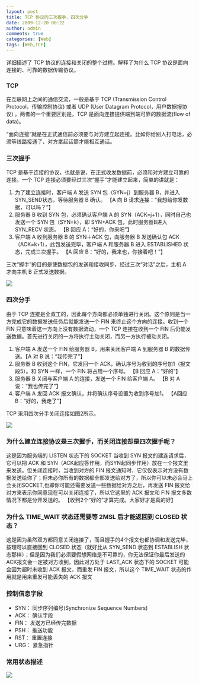 ```yaml
---
layout: post
title: TCP 协议的三次握手、四次分手
date: 2009-12-20 00:22
author: admin
comments: true
categories: [Web]
tags: [Web,TCP]
---
```

详细描述了 TCP 协议的连接和关闭的整个过程。解释了为什么 TCP 协议是面向连接的、可靠的数据传输协议。
   
 <!-- more -->

### TCP

在互联网上之间的通信交流，一般是基于 TCP  (Transmission Control Protocol，传输控制协议) 或者 UDP (User Datagram Protocol，用户数据报协议) 。两者的一个重要区别是，TCP 是面向连接提供端到端可靠的数据流(flow of data)。

“面向连接”就是在正式通信前必须要与对方建立起连接。比如你给别人打电话，必须等线路接通了、对方拿起话筒才能相互通话。

### 三次握手

TCP 是基于连接的协议，也就是说，在正式收发数据前，必须和对方建立可靠的连接。一个 TCP 连接必须要经过三次“握手”才能建立起来，简单的讲就是：


1. 为了建立连接时，客户端 A 发送 SYN 包（SYN=j）到服务器 B，并进入 SYN_SEND状态，等待服务器 B 确认。 【A 向 B 请求连接：“我想给你发数据，可以吗？”】
2. 服务器 B 收到 SYN 包，必须确认客户端 A 的 SYN（ACK=j+1），同时自己也发送一个 SYN 包（SYN=k），即 SYN+ACK 包，此时服务器B进入SYN_RECV 状态。 【B 回应 A：“好的，你来吧”】
3. 客户端 A 收到服务器 B 的 SYN＋ACK 包，向服务器 B 发送确认包 ACK（ACK=k+1），此包发送完毕，客户端 A 和服务器 B 进入 ESTABLISHED 状态，完成三次握手。 【A 回应 B：“好的，我来也，你接着吧！”】

三次“握手”的目的是使数据包的发送和接收同步，经过三次“对话”之后，主机 A 才向主机 B 正式发送数据。

![](http://b303.photo.store.qq.com/psb?/c152afc5-e83c-42b3-9779-3008bbfd9eb8/pO3vXjI0xFO4bpuAELBz5BXr*BOdhBViaDfpcPS8LSs!/b/Ye86nbRrCQAAYonNobRLCQAA&ek=1&kp=1&pt=0&su=0154437137&sce=0-12-12&rf=2-9)

### 四次分手

由于 TCP 连接是全双工的，因此每个方向都必须单独进行关闭。这个原则是当一方完成它的数据发送任务后就能发送一个 FIN 来终止这个方向的连接。收到一个 FIN 只意味着这一方向上没有数据流动，一个 TCP 连接在收到一个 FIN 后仍能发送数据。首先进行关闭的一方将执行主动关闭，而另一方执行被动关闭。 

1. 客户端 A 发送一个 FIN 给服务器 B，用来关闭客户端 A 到服务器 B 的数据传送。【A 对 B 说：“我传完了”】 
2. 服务器 B 收到这个 FIN，它发回一个 ACK，确认序号为收到的序号加1（报文段5）。和 SYN 一样，一个 FIN 将占用一个序号。 【B 回应 A：“好的”】
3. 服务器 B 关闭与客户端 A 的连接，发送一个 FIN 给客户端 A。 【B 对 A 说：“我也传完了”】
4. 客户端 A 发回 ACK 报文确认，并将确认序号设置为收到序号加1。 【A回应B：“好的，我走了”】

TCP 采用四次分手关闭连接如图2所示。

![](http://b303.photo.store.qq.com/psb?/c152afc5-e83c-42b3-9779-3008bbfd9eb8/WbGDB9ewAnjDDJ6ImIKv89OhBtNHRTmeiPYiWNgrRuc!/b/YWu2m7QXCQAAYrlrqbQFCQAA&ek=1&kp=1&pt=0&su=05415601&sce=0-12-12&rf=2-9)

### 为什么建立连接协议是三次握手，而关闭连接却是四次握手呢？ 

这是因为服务端的 LISTEN 状态下的 SOCKET 当收到 SYN 报文的建连请求后，它可以把 ACK 和 SYN（ACK起应答作用，而SYN起同步作用）放在一个报文里来发送。但关闭连接时，当收到对方的 FIN 报文通知时，它仅仅表示对方没有数据发送给你了；但未必你所有的数据都全部发送给对方了，所以你可以未必会马上会关闭SOCKET,也即你可能还需要发送一些数据给对方之后，再发送 FIN 报文给对方来表示你同意现在可以关闭连接了，所以它这里的 ACK 报文和 FIN 报文多数情况下都是分开发送的。 【收到2个“好的”才算完成。大家好才是真的好】

### 为什么 TIME_WAIT 状态还需要等 2MSL 后才能返回到 CLOSED 状态？ 

这是因为虽然双方都同意关闭连接了，而且握手的4个报文也都协调和发送完毕，按理可以直接回到 CLOSED 状态（就好比从 SYN_SEND 状态到 ESTABLISH 状态那样）；但是因为我们必须要假想网络是不可靠的，你无法保证你最后发送的ACK报文会一定被对方收到，因此对方处于 LAST_ACK 状态下的 SOCKET 可能会因为超时未收到 ACK 报文，而重发 FIN 报文，所以这个 TIME_WAIT 状态的作用就是用来重发可能丢失的 ACK 报文

### 控制信息字段

* SYN： 同步序列编号(Synchronize Sequence Numbers) 
* ACK： 确认字段
* FIN： 发送方已经传完数据
* PSH： 推送功能
* RST： 重置连接
* URG： 紧急指针

### 常用状态描述

![](http://b301.photo.store.qq.com/psb?/c152afc5-e83c-42b3-9779-3008bbfd9eb8/xwsxGfO03s2YRHor2zOAIJI78WwRV*10du5eUNWYw4s!/b/YXO9drPtIAAAYvGxdrMTIQAA&ek=1&kp=1&pt=0&su=020610481&sce=0-12-12&rf=2-9)
